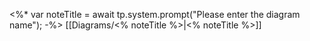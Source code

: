 <%*
  var noteTitle = await tp.system.prompt("Please enter the diagram name");
-%>
[[Diagrams/<% noteTitle %>|<% noteTitle %>]]